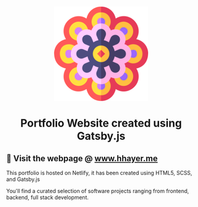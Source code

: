 <p align="center">
  
  <img alt="" src="./src/assets/images/mandala.svg" width="250" />
  
</p>
  

<h1 align="center">
  Portfolio Website created using Gatsby.js
</h1>

## 🚀 Visit the webpage @ www.hhayer.me

This portfolio is hosted on Netlify, it has been created using HTML5, SCSS, and Gatsby.js

You'll find a curated selection of software projects ranging from frontend, backend, full stack development. 

